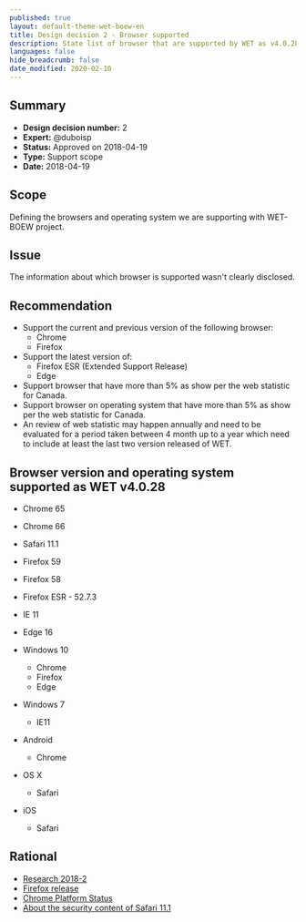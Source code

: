 ```yaml
---
published: true
layout: default-theme-wet-boew-en
title: Design decision 2 - Browser supported
description: State list of browser that are supported by WET as v4.0.28
languages: false
hide_breadcrumb: false
date_modified: 2020-02-10
---
```


## Summary

* **Design decision number:** 2
* **Expert:** @duboisp
* **Status:** Approved on 2018-04-19
* **Type:** Support scope
* **Date:** 2018-04-19

## Scope

Defining the browsers and operating system we are supporting with WET-BOEW project.

## Issue

The information about which browser is supported wasn't clearly disclosed.

## Recommendation

* Support the current and previous version of the following browser:
	* Chrome
	* Firefox
* Support the latest version of:
	* Firefox ESR (Extended Support Release)
	* Edge
* Support browser that have more than 5% as show per the web statistic for Canada.
* Support browser on operating system that have more than 5% as show per the web statistic for Canada.
* An review of web statistic may happen annually and need to be evaluated for a period taken between 4 month up to a year which need to include at least the last two version released of WET.

## Browser version and operating system supported as WET v4.0.28

* Chrome 65
* Chrome 66
* Safari 11.1
* Firefox 59
* Firefox 58
* Firefox ESR - 52.7.3
* IE 11
* Edge 16

* Windows 10
	* Chrome
	* Firefox
	* Edge
* Windows 7
	* IE11
* Android
	* Chrome
* OS X
	* Safari
* iOS
	* Safari

## Rational

* [Research 2018-2](http://wet-boew.github.io/wet-boew-documentation/research/2018-2-browser-usage.html)
* [Firefox release](https://www.mozilla.org/en-US/firefox/releases/)
* [Chrome Platform Status](https://www.chromestatus.com/features/schedule)
* [About the security content of Safari 11.1](https://support.apple.com/en-us/HT208695)
